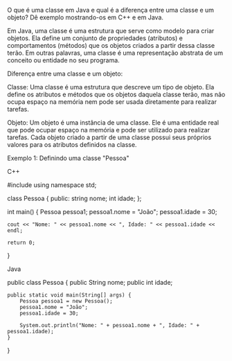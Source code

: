 O que é uma classe em Java e qual é a diferença entre uma classe e um
objeto? Dê exemplo mostrando-os em C++ e em Java. 

Em Java, uma classe é uma estrutura que serve como modelo para criar objetos. Ela define um conjunto de propriedades (atributos) e comportamentos (métodos) que os objetos criados a partir dessa classe terão. Em outras palavras, uma classe é uma representação abstrata de um conceito ou entidade no seu programa.

Diferença entre uma classe e um objeto:

Classe: Uma classe é uma estrutura que descreve um tipo de objeto. Ela define os atributos e métodos que os objetos daquela classe terão, mas não ocupa espaço na memória nem pode ser usada diretamente para realizar tarefas.

Objeto: Um objeto é uma instância de uma classe. Ele é uma entidade real que pode ocupar espaço na memória e pode ser utilizado para realizar tarefas. Cada objeto criado a partir de uma classe possui seus próprios valores para os atributos definidos na classe.


Exemplo 1: Definindo uma classe "Pessoa"

C++

#include <iostream>
using namespace std;

class Pessoa {
public:
    string nome;
    int idade;
};

int main() {
    Pessoa pessoa1;
    pessoa1.nome = "João";
    pessoa1.idade = 30;

    cout << "Nome: " << pessoa1.nome << ", Idade: " << pessoa1.idade << endl;

    return 0;
}

Java

public class Pessoa {
    public String nome;
    public int idade;
    
    public static void main(String[] args) {
        Pessoa pessoa1 = new Pessoa();
        pessoa1.nome = "João";
        pessoa1.idade = 30;

        System.out.println("Nome: " + pessoa1.nome + ", Idade: " + pessoa1.idade);
    }
}
